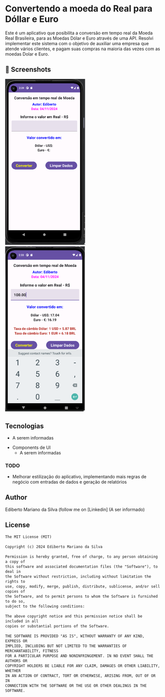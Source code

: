 # Convertendo a moeda do Real para Dóllar e Euro
Este é um aplicativo que posibilita a conversão em tempo real da Moeda Real Brasileira, para as Moedas Dólar e Euro através de uma API. Resolvi implementar este sistema com o objetivo de auxiliar uma empresa que atende vários clientes, e pagam suas compras na maioria das vezes com as moedas Dolar e Euro.


## :camera_flash: Screenshots
<!-- You can add more screenshots here if you like -->

<img src="https://github.com/Ediberto/Conversao-de-moeda/raw/main/imagem01.png" width="260">&emsp;
<img src="https://github.com/Ediberto/Conversao-de-moeda/raw/main/imagem02.png" width="260">&emsp;

## Tecnologias
* A serem informadas
  
- Components de UI
    - A serem informadas
    
### TODO
- Melhorar estilização do aplicativo, implementando mais regras de negócio com entradas de dados e geração de relatórios

## Author
Ediberto Mariano da Silva (follow me on [Linkedin] (A ser informado)

## License
```
The MIT License (MIT)

Copyright (c) 2024 Ediberto Mariano da Silva

Permission is hereby granted, free of charge, to any person obtaining a copy of
this software and associated documentation files (the "Software"), to deal in
the Software without restriction, including without limitation the rights to
use, copy, modify, merge, publish, distribute, sublicense, and/or sell copies of
the Software, and to permit persons to whom the Software is furnished to do so,
subject to the following conditions:

The above copyright notice and this permission notice shall be included in all
copies or substantial portions of the Software.

THE SOFTWARE IS PROVIDED "AS IS", WITHOUT WARRANTY OF ANY KIND, EXPRESS OR
IMPLIED, INCLUDING BUT NOT LIMITED TO THE WARRANTIES OF MERCHANTABILITY, FITNESS
FOR A PARTICULAR PURPOSE AND NONINFRINGEMENT. IN NO EVENT SHALL THE AUTHORS OR
COPYRIGHT HOLDERS BE LIABLE FOR ANY CLAIM, DAMAGES OR OTHER LIABILITY, WHETHER
IN AN ACTION OF CONTRACT, TORT OR OTHERWISE, ARISING FROM, OUT OF OR IN
CONNECTION WITH THE SOFTWARE OR THE USE OR OTHER DEALINGS IN THE SOFTWARE.
```

